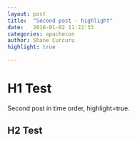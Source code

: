 ```yaml
---
layout: post
title:  "Second post - highlight"
date:   2016-01-02 11:22:33
categories: apachecon
author: Shane Curcuru
highlight: true

---
```


# H1 Test

Second post in time order, highlight=true.

## H2 Test
